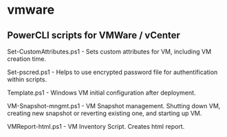 # vmware
PowerCLI scripts for VMWare / vCenter
--------------------------------------

Set-CustomAttributes.ps1  - Sets custom attributes for VM, including VM creation time.

Set-pscred.ps1   - Helps to use encrypted password file for authentification within scripts.

Template.ps1   -  Windows VM initial configuration after deployment.

VM-Snapshot-mngmt.ps1  - VM Snapshot management. Shutting down VM, creating new snapshot or reverting existing one, and starting up VM.

VMReport-html.ps1  - VM Inventory Script. Creates html report.


